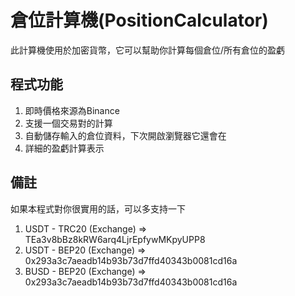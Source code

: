 # 倉位計算機(PositionCalculator)
此計算機使用於加密貨幣，它可以幫助你計算每個倉位/所有倉位的盈虧

## 程式功能
1. 即時價格來源為Binance
2. 支援一個交易對的計算
3. 自動儲存輸入的倉位資料，下次開啟瀏覽器它還會在
4. 詳細的盈虧計算表示


## 備註
如果本程式對你很實用的話，可以多支持一下
1. USDT - TRC20 (Exchange) => TEa3v8bBz8kRW6arq4LjrEpfywMKpyUPP8
2. USDT - BEP20 (Exchange) => 0x293a3c7aeadb14b93b73d7ffd40343b0081cd16a
3. BUSD - BEP20 (Exchange) => 0x293a3c7aeadb14b93b73d7ffd40343b0081cd16a

